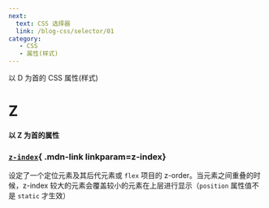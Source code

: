 ```yaml
---
next:
  text: CSS 选择器
  link: /blog-css/selector/01
category:
   - CSS
   - 属性(样式) 
---
```


以 D 为首的 CSS 属性(样式) 

<!-- more -->  


# Z

#### 以 Z 为首的属性


<Mcard>

### [`z-index`][zh-link]{ .mdn-link linkparam=z-index}
设定了一个定位元素及其后代元素或 `flex` 项目的 z-order。当元素之间重叠的时候，z-index 较大的元素会覆盖较小的元素在上层进行显示（`position` 属性值不是 `static` 才生效）
</Mcard>

[zh-link]:https://developer.mozilla.org/zh-CN/docs/Web/CSS/
[en-link]:https://developer.mozilla.org/en-US/docs/Web/CSS/